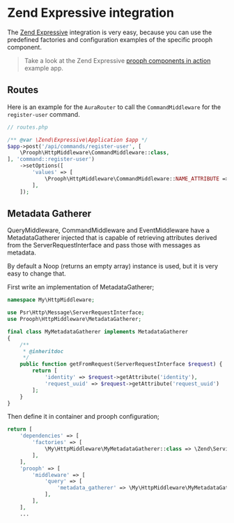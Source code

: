 # Zend Expressive integration
The [Zend Expressive](https://github.com/zendframework/zend-expressive) integration is very easy, because you can use 
the predefined factories and configuration examples of the specific prooph component.

> Take a look at the Zend Expressive [prooph components in action](https://github.com/prooph/proophessor-do "proophessor-do example app") 
example app.

## Routes
Here is an example for the `AuraRouter` to call the `CommandMiddleware` for the `register-user` command.

```php
// routes.php

/** @var \Zend\Expressive\Application $app */
$app->post('/api/commands/register-user', [
    \Prooph\HttpMiddleware\CommandMiddleware::class,
], 'command::register-user')
    ->setOptions([
        'values' => [
            \Prooph\HttpMiddleware\CommandMiddleware::NAME_ATTRIBUTE => \Prooph\ProophessorDo\Model\User\Command\RegisterUser::class,
        ],
    ]);
```

## Metadata Gatherer

QueryMiddleware, CommandMiddleware and EventMiddleware have a MetadataGatherer injected that is capable of retrieving attributes derived from the ServerRequestInterface and pass those with messages as metadata.

By default a Noop (returns an empty array) instance is used, but it is very easy to change that.

First write an implementation of MetadataGatherer;

```php
namespace My\HttpMiddleware;

use Psr\Http\Message\ServerRequestInterface;
use Prooph\HttpMiddleware\MetadataGatherer;

final class MyMetadataGatherer implements MetadataGatherer
{
    /**
     * @inheritdoc
     */
    public function getFromRequest(ServerRequestInterface $request) {
    	return [
    		'identity' => $request->getAttribute('identity'),
    		'request_uuid' => $request->getAttribute('request_uuid')
    	];
    }
}

```

Then define it in container and prooph configuration;

```php
return [
    'dependencies' => [
    	'factories' => [
    		\My\HttpMiddleware\MyMetadataGatherer::class => \Zend\ServiceManager\Factory\InvokableFactory::class
        ],
    ],
    'prooph' => [
        'middleware' => [
            'query' => [
                'metadata_gatherer' => \My\HttpMiddleware\MyMetadataGatherer::class
            ],
        ],
    ],
    ...
```

